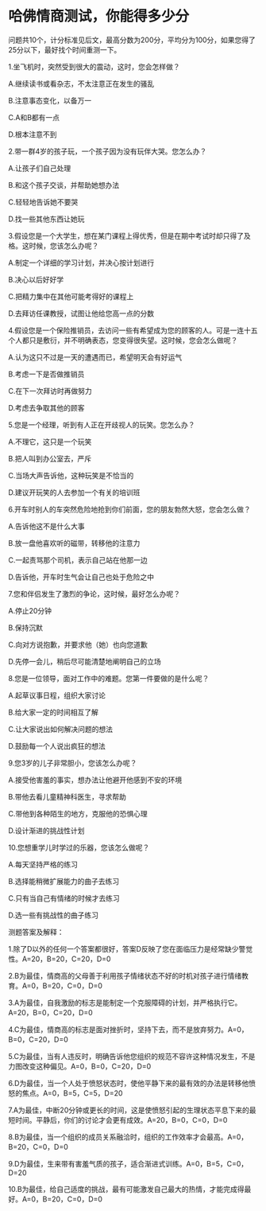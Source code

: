 # 哈佛情商测试，你能得多少分

问题共10个，计分标准见后文，最高分数为200分，平均分为100分，如果您得了25分以下，最好找个时间重测一下。 

1.坐飞机时，突然受到很大的震动，这时，您会怎样做？ 

A.继续读书或看杂志，不太注意正在发生的骚乱 

B.注意事态变化，以备万一 

C.A和B都有一点 

D.根本注意不到 

2.带一群4岁的孩子玩，一个孩子因为没有玩伴大哭。您怎么办？ 

A.让孩子们自己处理 

B.和这个孩子交谈，并帮助她想办法 

C.轻轻地告诉她不要哭 

D.找一些其他东西让她玩 

3.假设您是一个大学生，想在某门课程上得优秀，但是在期中考试时却只得了及格。这时候，您该怎么办呢？ 

A.制定一个详细的学习计划，并决心按计划进行 

B.决心以后好好学 

C.把精力集中在其他可能考得好的课程上 

D.去拜访任课教授，试图让他给您高一点的分数 

4.假设您是一个保险推销员，去访问一些有希望成为您的顾客的人。可是一连十五个人都只是敷衍，并不明确表态，您变得很失望。这时候，您会怎么做呢？ 

A.认为这只不过是一天的遭遇而已，希望明天会有好运气 

B.考虑一下是否做推销员 

C.在下一次拜访时再做努力 

D.考虑去争取其他的顾客 

5.您是一个经理，听到有人正在开歧视人的玩笑。您怎么办？ 

A.不理它，这只是一个玩笑 

B.把人叫到办公室去，严斥 

C.当场大声告诉他，这种玩笑是不恰当的 

D.建议开玩笑的人去参加一个有关的培训班 

6.开车时别人的车突然危险地抢到你们前面，您的朋友勃然大怒，您会怎么做？ 

A.告诉他这不是什么大事 

B.放一盘他喜欢听的磁带，转移他的注意力 

C.一起责骂那个司机，表示自己站在他那一边 

D.告诉他，开车时生气会让自己也处于危险之中 

7.您和伴侣发生了激烈的争论，这时候，最好怎么办呢？ 

A.停止20分钟 

B.保持沉默 

C.向对方说抱歉，并要求他（她）也向您道歉 

D.先停一会儿，稍后尽可能清楚地阐明自己的立场 

8.您是一位领导，面对工作中的难题。您第一件要做的是什么呢？ 

A.起草议事日程，组织大家讨论 

B.给大家一定的时间相互了解 

C.让大家说出如何解决问题的想法 

D.鼓励每一个人说出疯狂的想法 

9.您3岁的儿子非常胆小，您该怎么办呢？ 

A.接受他害羞的事实，想办法让他避开他感到不安的环境 

B.带他去看儿童精神科医生，寻求帮助 

C.带他到各种陌生的地方，克服他的恐惧心理 

D.设计渐进的挑战性计划 

10.您想重学儿时学过的乐器，您该怎么做呢？ 

A.每天坚持严格的练习 

B.选择能稍微扩展能力的曲子去练习 

C.只有当自己有情绪的时候才去练习 

D.选一些有挑战性的曲子练习 

测题答案及解释： 

1.除了D以外的任何一个答案都很好，答案D反映了您在面临压力是经常缺少警觉性。A=20，B=20，C=20，D=0 

2.B为最佳，情商高的父母善于利用孩子情绪状态不好的时机对孩子进行情绪教育。A=0，B=20，C=0，D=0 

3.A为最佳，自我激励的标志是能制定一个克服障碍的计划，并严格执行它。A=20，B=0，C=20，D=0 

4.C为最佳，情商高的标志是面对挫折时，坚持下去，而不是放弃努力。A=0，B=0，C=20，D=0 

5.C为最佳，当有人违反时，明确告诉他您组织的规范不容许这种情况发生，不是力图改变这种偏见。A=0，B=0，C=20，D=0 

6.D为最佳，当一个人处于愤怒状态时，使他平静下来的最有效的办法是转移他愤怒的焦点。A=0，B=5，C=5，D=20 

7.A为最佳，中断20分钟或更长的时间，这是使愤怒引起的生理状态平息下来的最短时间。平静后，你们的讨论才会更有成效。A=20，B=0，C=0，D=0 

8.B为最佳，当一个组织的成员关系融洽时，组织的工作效率才会最高。A=0，B=20，C=0，D=0 

9.D为最佳，生来带有害羞气质的孩子，适合渐进式训练。A=0，B=5，C=0，D=20 

10.B为最佳，给自己适度的挑战，最有可能激发自己最大的热情，才能完成得最好。A=0，B=20，C=0，D=0